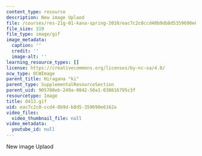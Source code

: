 ```yaml
---
content_type: resource
description: New image Uplaod
file: /courses/res-21g-01-kana-spring-2010/eac7c2c0ccd40b9db8d5359690e6162a_0413.gif
file_size: 319
file_type: image/gif
image_metadata:
  caption: ''
  credit: ''
  image-alt: ''
learning_resource_types: []
license: https://creativecommons.org/licenses/by-nc-sa/4.0/
ocw_type: OCWImage
parent_title: Hiragana "ki"
parent_type: SupplementalResourceSection
parent_uid: 905708eb-249a-0842-50a1-038616795c3f
resourcetype: Image
title: 0413.gif
uid: eac7c2c0-ccd4-0b9d-b8d5-359690e6162a
video_files:
  video_thumbnail_file: null
video_metadata:
  youtube_id: null
---
```

New image Uplaod